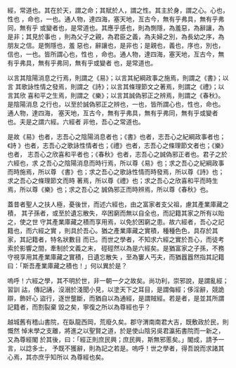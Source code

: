 經，常道也。其在於天，謂之命；其賦於人，謂之性。其主於身，謂之心。心也，性也
，命也，一也。通人物，達四海，塞天地，亙古今，無有乎弗具，無有乎弗同，無有乎
或變者也，是常道也。其應乎感也，則為惻隱，為羞惡，為辭讓，為是非；其見於事也
，則為父子之親，為君臣之義，為夫婦之別，為長幼之序，為朋友之信。是惻隱也，羞
惡也，辭讓也，是非也；是親也，義也，序也，別也，信也，一也。皆所謂心也，性也
，命也。通人物，達四海，塞天地，亙古今，無有乎弗具，無有乎弗同，無有乎或變者
也，是常道也。

以言其陰陽消息之行焉，則謂之《易》；以言其紀綱政事之施焉，則謂之《書》；以言
其歌詠性情之發焉，則謂之《詩》；以言其條理節文之著焉，則謂之《禮》；以言其欣
喜和平之生焉，則謂之《樂》；以言其誠偽邪正之辨焉，則謂之《春秋》。是陰陽消息
之行也，以至於誠偽邪正之辨也，一也，皆所謂心也，性也，命也。通人物，達四海，
塞天地，亙古今，無有乎弗具，無有乎弗同，無有乎或變者也。夫是之謂六經。六經者
非他，吾心之常道也。

是故《易》也者，志吾心之陰陽消息者也；《書》也者，志吾心之紀綱政事者也；《詩
》也者，志吾心之歌詠性情者也；《禮》也者，志吾心之條理節文者也；《樂》也者，
志吾心之欣喜和平者也；《春秋》也者，志吾心之誠偽邪正者也。君子之於六經也，求
之吾心之陰陽消息而時行焉，所以尊《易》也；求之吾心之紀綱政事而時施焉，所以尊
《書》也；求之吾心之歌詠性情而時發焉，所以尊《詩》也；求之吾心之條理節文而時
著焉，所以尊《禮》也；求之吾心之欣喜和平而時生焉，所以尊《樂》也；求之吾心之
誠偽邪正而時辨焉，所以尊《春秋》也。

蓋昔者聖人之扶人極，憂後世，而述六經也，由之富家者支父祖，慮其產業庫藏之積，
其子孫者，或至於遺忘散失，卒困窮而無以自全也，而記籍其家之所有以貽之，使之世
守其產業庫藏之積而享用焉，以免於困窮之患。故六經者，吾心之記籍也，而六經之實
，則具於吾心。猶之產業庫藏之實積，種種色色，具存於其家，其記籍者，特名狀數目
而已。而世之學者，不知求六經之實於吾心，而徒考索於影響之間，牽制於文義之末，
硜硜然以為是六經矣。是猶富家之子孫，不務守視享用其產業庫藏之實積，日遺忘散失
，至為窶人丐夫，而猶囂囂然指其記籍曰：「斯吾產業庫藏之積也！」何以異於是？

嗚呼！六經之學，其不明於世，非一朝一夕之故矣。尚功利，崇邪說，是謂亂經；習訓
詁，傳記誦，沒溺於淺聞小見，以塗天下之耳目，是謂侮經；侈淫辭，競詭辯，飾奸心
盜行，逐世壟斷，而猶自以為通經，是謂賊經。若是者，是並其所謂記籍者，而割裂棄
毀之矣，寧復之所以為尊經也乎？

越城舊有稽山書院，在臥龍西岡，荒廢久矣。郡守渭南南君大吉，既敷政於民，則慨然
悼末學之支離，將進之以聖賢之道，於是使山陰另吳君瀛拓書院而一新之，又為尊經閣
於其後，曰：「經正則庶民興；庶民興，斯無邪慝矣。」閣成，請予一言，以諗多士，
予既不獲辭，則為記之若是。嗚呼！世之學者，得吾說而求諸其心焉，其亦庶乎知所以
為尊經也矣。

